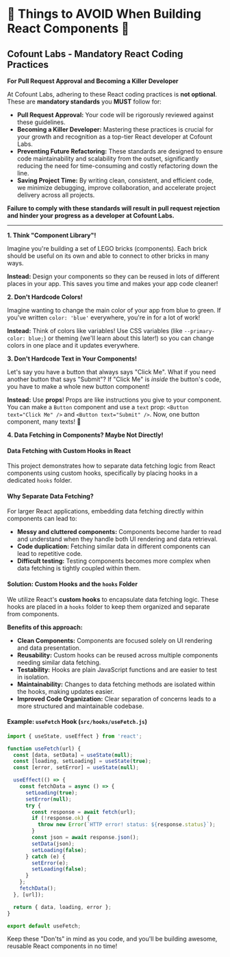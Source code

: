 # 🚫 Things to AVOID When Building React Components 🚀

## Cofount Labs - Mandatory React Coding Practices

**For Pull Request Approval and Becoming a Killer Developer**

At Cofount Labs, adhering to these React coding practices is **not optional**.  These are **mandatory standards** you **MUST** follow for:

* **Pull Request Approval:** Your code will be rigorously reviewed against these guidelines.
* **Becoming a Killer Developer:**  Mastering these practices is crucial for your growth and recognition as a top-tier React developer at Cofount Labs.
* **Preventing Future Refactoring:**  These standards are designed to ensure code maintainability and scalability from the outset, significantly reducing the need for time-consuming and costly refactoring down the line.
* **Saving Project Time:** By writing clean, consistent, and efficient code, we minimize debugging, improve collaboration, and accelerate project delivery across all projects.

**Failure to comply with these standards will result in pull request rejection and hinder your progress as a developer at Cofount Labs.**

---

**1. Think "Component Library"!**

   Imagine you're building a set of LEGO bricks (components). Each brick should be useful on its own and able to connect to other bricks in many ways.

   **Instead:**  Design your components so they can be reused in lots of different places in your app.  This saves you time and makes your app code cleaner!

**2. Don't Hardcode Colors!**

   Imagine wanting to change the main color of your app from blue to green. If you've written `color: 'blue'` everywhere, you're in for a lot of work!

   **Instead:** Think of colors like variables! Use CSS variables (like `--primary-color: blue;`) or theming (we'll learn about this later!) so you can change colors in one place and it updates everywhere.

**3. Don't Hardcode Text in Your Components!**

   Let's say you have a button that always says "Click Me". What if you need another button that says "Submit"?  If "Click Me" is *inside* the button's code, you have to make a whole new button component!

   **Instead:** Use **props**! Props are like instructions you give to your component.  You can make a `Button` component and use a `text` prop:  `<Button text="Click Me" />` and `<Button text="Submit" />`. Now, one button component, many texts! 🎉

**4. Data Fetching in Components? Maybe Not Directly!**

#### Data Fetching with Custom Hooks in React

This project demonstrates how to separate data fetching logic from React components using custom hooks, specifically by placing hooks in a dedicated `hooks` folder.

#### Why Separate Data Fetching?

For larger React applications, embedding data fetching directly within components can lead to:

* **Messy and cluttered components:** Components become harder to read and understand when they handle both UI rendering and data retrieval.
* **Code duplication:**  Fetching similar data in different components can lead to repetitive code.
* **Difficult testing:** Testing components becomes more complex when data fetching is tightly coupled within them.

#### Solution: Custom Hooks and the `hooks` Folder

We utilize React's **custom hooks** to encapsulate data fetching logic. These hooks are placed in a `hooks` folder to keep them organized and separate from components.

**Benefits of this approach:**

* **Clean Components:** Components are focused solely on UI rendering and data presentation.
* **Reusability:** Custom hooks can be reused across multiple components needing similar data fetching.
* **Testability:** Hooks are plain JavaScript functions and are easier to test in isolation.
* **Maintainability:**  Changes to data fetching methods are isolated within the hooks, making updates easier.
* **Improved Code Organization:**  Clear separation of concerns leads to a more structured and maintainable codebase.

#### Example: `useFetch` Hook (`src/hooks/useFetch.js`)

```javascript
import { useState, useEffect } from 'react';

function useFetch(url) {
  const [data, setData] = useState(null);
  const [loading, setLoading] = useState(true);
  const [error, setError] = useState(null);

  useEffect(() => {
    const fetchData = async () => {
      setLoading(true);
      setError(null);
      try {
        const response = await fetch(url);
        if (!response.ok) {
          throw new Error(`HTTP error! status: ${response.status}`);
        }
        const json = await response.json();
        setData(json);
        setLoading(false);
      } catch (e) {
        setError(e);
        setLoading(false);
      }
    };
    fetchData();
  }, [url]);

  return { data, loading, error };
}

export default useFetch;
```

Keep these "Don'ts" in mind as you code, and you'll be building awesome, reusable React components in no time! 